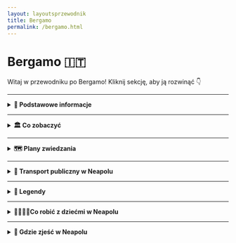 ```yaml
---
layout: layoutsprzewodnik
title: Bergamo
permalink: /bergamo.html
---
```


# Bergamo 🇮🇹

Witaj w przewodniku po Bergamo! Kliknij sekcję, aby ją rozwinąć 👇

---

<details>
   <summary><strong>📌 Podstawowe informacje</strong></summary> 
  <h3>🏔️ Bergamo – miasto, które ma dwie twarze (i obie piękne)</h3> 
    <p> Bergamo to nie jest „kolejne włoskie miasteczko”. To scenariusz z filmu, który zaczyna się w średniowieczu, a kończy przy kieliszku wina. Znajdziesz tu nie jedno, a dwa miasta: <strong>Città Alta</strong> – zabytkowe, otoczone murami, gdzie czas się zatrzymał (ale cappuccino dalej kosztuje swoje), i <strong>Città Bassa</strong> – nowoczesne, tętniące życiem, z tramwajami, sklepami i pizzą na wynos. </p> 
    <p> Bergamo jest jak włoski kuzyn z północy – elegancki, z klasą, ale potrafi się zabawić. To idealna baza wypadowa: rzut beretem do Mediolanu, rzut kamykiem do jeziora Como, a samolotem – z Bergamo lata pół Europy. Bo tak, tutejsze lotnisko (Orio al Serio) to prawdziwa mekka tanich linii. Przyjeżdżasz tanio, wyjeżdżasz bogatszy w zdjęcia, kalorie i wspomnienia. </p> 
    <h3>✈️ Jak się dostać do Bergamo?</h3> 
    <ul> 
      <li><strong>Samolotem:</strong> Lotnisko <em>Orio al Serio</em> (BGY) obsługuje mnóstwo połączeń z Polski i całej Europy – Ryanair, Wizzair i reszta ekipy low-cost. Do centrum miasta dojedziesz autobusem miejskim w 15–20 minut.</li>
      <li><strong>Pociągiem:</strong> Z Mediolanu do Bergamo – szybciutko i wygodnie, około godziny jazdy. Widoki po drodze: gratis.</li> 
    </ul> 
    <h3>🚠 Bergamo górą… dosłownie!</h3> 
    <p> Bergamo to jedyne miasto, gdzie komunikacja miejska obejmuje również... kolejkę linową. <strong>Funicolare</strong> łączy dolną i górną część miasta i daje Ci bonusowy widok z góry. Albo pretekst, żeby nie wchodzić po schodach. Jedno i drugie cenne. </p> 
    <h3>🍽️ Co się je w Bergamo?</h3> 
    <p> Jeśli lubisz polentę – jesteś w raju. Jeśli nie... to się przyzwyczaisz. Bo tutaj podają ją ze wszystkim: z mięsem, z grzybami, z serem, a pewnie jakby się uprzeć, to i z lodami. Do tego lokalne wino, sery z gór i desery tak słodkie, że cukrzyca aż się uśmiecha. 
  </p> </details>

---

<details>
  <summary><strong>🏛️ Co zobaczyć</strong></summary>
 
   <details>
    <summary><strong>🏰 Città Alta – średniowieczna magia na wzgórzu</strong></summary>
    <p><strong>Współrzędne:</strong> <em>45.7048° N, 9.6634° E</em></p>
    <p>
      Stare miasto, które wygląda jakby Pinterest zrobił upgrade do rzeczywistości. Città Alta to serce Bergamo – brukowane uliczki, klimatyczne place, dzwonnice, mury obronne i klimat, w którym zakochasz się szybciej niż w lokalnym gelato. Spaceruj bez planu, bo tutaj każdy zakręt prowadzi do czegoś pięknego.
    </p>
    <ul>
      <li><strong>Wstęp:</strong> Spacer darmowy. Widoki – bezcenne.</li>
    </ul>
  </details>

  <details>
    <summary><strong>⛪ Piazza Vecchia i Bazylika Santa Maria Maggiore – serce i dusza miasta</strong></summary>
    <p><strong>Współrzędne:</strong> <em>45.7038° N, 9.6628° E</em></p>
    <p>
      Piazza Vecchia to taka włoska wersja dziedzińca Hogwartu. Pośrodku fontanna, wokół pałace, a nad wszystkim czuwa wieża zegarowa. Tuż obok znajdziesz Bazylikę, która wygląda niepozornie z zewnątrz, ale w środku... złoto, freski, marmur, rzeźby i aniołowie na każdym centymetrze. Możesz dostać oczopląsu od zachwytu.
    </p>
    <ul>
      <li><strong>Wstęp:</strong> Bazylika – darmowy (darowizny mile widziane, nawet w drobniakach).</li>
    </ul>
  </details>

  <details>
    <summary><strong>🧱 Mury weneckie – UNESCO z widokiem</strong></summary>
    <p><strong>Współrzędne:</strong> <em>45.7043° N, 9.6645° E</em></p>
    <p>
      Te mury nie służą już do obrony, tylko do... zachwytu. Zbudowane przez Wenecjan w XVI wieku, otaczają Città Alta i wpisane są na listę UNESCO. Z ich szczytu rozciąga się widok na dolne Bergamo, Alpy i zachody słońca, które powinny mieć własne konto na Instagramie.
    </p>
    <ul>
      <li><strong>Wstęp:</strong> Bezpłatnie – idealne miejsce na spacer i selfie z historią w tle.</li>
    </ul>
  </details>

  <details>
    <summary><strong>🏞️ Parco della Rocca – twierdza z zieloną duszą</strong></summary>
    <p><strong>Współrzędne:</strong> <em>45.7052° N, 9.6648° E</em></p>
    <p>
      Jeśli chcesz połączyć zieleń, historię i widok, który wywołuje efekt "wow" – to jesteś w dobrym miejscu. Rocca to dawna forteca z XIV wieku, dziś otoczona parkiem. Można wejść na wieżę i spojrzeć na miasto z lotu ptaka (albo drona). Idealne miejsce na piknik lub ucieczkę od tłumu turystów.
    </p>
    <ul>
      <li><strong>Wstęp:</strong> Park za darmo, wejście na wieżę – ok. 3€</li>
    </ul>
  </details>

  <details>
    <summary><strong>🖼️ Accademia Carrara – dla fanów sztuki i ram złoconych</strong></summary>
    <p><strong>Współrzędne:</strong> <em>45.7070° N, 9.6750° E</em></p>
    <p>
      Galeria sztuki, która może nie jest tak znana jak Uffizi, ale zawstydza niejedne europejskie muzea. Botticelli, Raffaello, Bellini i inni klasycy zawieszeni na ścianach w pięknych salach. Nawet jeśli nie jesteś fanem malarstwa – tu docenisz ciszę, klimat i... klimatyzację.
    </p>
    <ul>
      <li><strong>Wstęp:</strong> 10€ normalny</li>
    </ul>
  </details>

  <details>
    <summary><strong>🏛️ GAMeC – nowoczesność w kontrze do renesansu</strong></summary>
    <p><strong>Współrzędne:</strong> <em>45.7072° N, 9.6745° E</em></p>
    <p>
      Bergamo nie żyje tylko przeszłością! Tuż obok Carrary znajduje się <strong>Galleria d'Arte Moderna e Contemporanea</strong> – czyli GAMeC. Instalacje, performance’y, wideoart – to galeria, która mówi: „Zatrzymaj się i pomyśl”. Albo przynajmniej: „Zatrzymaj się i zdziw się”.
    </p>
    <ul>
      <li><strong>Wstęp:</strong> 7€ normalny</li>
    </ul>
  </details>
   
<details>
    <summary><strong>🕵️ Sekretne miejsca Neapolu</strong></summary>
  
   <h3>⚽ Mural Maradony w Quartieri Spagnoli – Sanktuarium futbolu</h3>
<p><em>Współrzędne: 40.8437° N, 14.2478° E</em></p>

    <p>To nie jest zwykły mural – to ołtarz. W dzielnicy Quartieri Spagnoli, na jednej ze ścian przy Via Emanuele De Deo, znajduje się ogromny portret Diego Maradony, który dla wielu mieszkańców Neapolu jest świętym... dosłownie. Pod muralem palą się znicze, wiszą proporczyki, koszulki, zdjęcia i modlitwy.</p>
    
<p>Miejsce działa na emocje: nawet jeśli nie jesteś fanem piłki, poczujesz energię i szacunek, jakim darzony jest tu boski Diego. To miejsce kultu, wspomnień i dumy – zwłaszcza że Maradona pomógł Napoli zdobyć mistrzostwo Włoch w czasach, gdy było to równie możliwe, co śnieg w sierpniu.</p>

<h3>🧱 Kaplica Maradony – Piłkarskie sanktuarium (Quartieri Spagnoli)</h3>  
<p><em>Współrzędne: 40.8441° N, 14.2481° E</em></p>  
<p>W ciasnej uliczce Quartieri Spagnoli znajdziesz nie tylko słynny mural, ale i coś jeszcze bardziej osobistego – **miniaturową kapliczkę z relikwiami**: włos z głowy Maradony, zdjęcia z lat świetności, oprawione gazety, a nawet... błogosławieństwo od kibiców. To miejsce łączy sacrum z profanum. Świece, flagi, modlitwy i graffiti. Niektóre dzieciaki wierzą, że Maradona to ich patron.</p>  

  <h3>🔮 Sansevero – Kaplica tajemnic</h3>
  <p><em>Współrzędne: 40.8465° N, 14.2543° E</em></p>
  <p>Mała, niepozorna kaplica w samym sercu Neapolu, a w środku… arcydzieło! Rzeźba „Veiled Christ” wygląda tak realistycznie, że wielu podejrzewa, iż autor znał magię. A to dopiero początek – w podziemiach znajdziesz "anatomiczne maszyny", czyli ludzkie szkielety z... systemem krwionośnym. Tak, Neapol potrafi zaskoczyć.</p>

  <h3>🌆 Belvedere di San Martino – widok tylko dla wytrwałych</h3>
  <p><em>Współrzędne: 40.8474° N, 14.2417° E</em></p>
  <p>Wejdź (albo podjedź kolejką) na wzgórze Vomero, a dostaniesz nagrodę w postaci jednego z najpiękniejszych widoków na miasto, Wezuwiusza i Zatokę Neapolitańską. Mało ludzi, dużo zachwytów. Idealne miejsce na zdjęcie, które zbierze więcej lajków niż Twoje selfie z pizzą.</p>

  <h3>👻 Cimitero delle Fontanelle – grobowiec dusz</h3>
  <p><em>Współrzędne: 40.8642° N, 14.2476° E</em></p>
  <p>Kiedy cmentarz wygląda jak jaskinia i pełen jest czaszek, wiesz, że jesteś w Neapolu. Miejsce to pełniło funkcję cmentarza dla ubogich, dziś owiane jest legendami. Niektóre czaszki mają własnych „opiekunów” – mieszkańcy zostawiają im kwiaty i prośby o... pomoc z zaświatów.</p>

  <h3>⛰️ Park Virgiliano – park, którego nie znają turyści</h3>
  <p><em>Współrzędne: 40.8176° N, 14.1995° E</em></p>
  <p>To nie tylko park. To balkon Neapolu. Znajduje się daleko od centrum, na wzgórzu Posillipo, i oferuje widoki na Capri, Ischię i całą Zatokę. Cisza, zieleń i śpiew ptaków – i zero selfie-sticków w zasięgu wzroku.</p>

<h3>🪞 Vicolo delle Streghe – Ulica Czarownic</h3>
  <p><em>Współrzędne: 40.8455° N, 14.2468° E</em></p>
    <p>
    Tak, dobrze czytasz. To malutka, wąska uliczka na Quartieri Spagnoli, której nazwa – Ulica Czarownic – działa na wyobraźnię. Nie znajdziesz tu muzeum ani pamiątek, ale poczujesz klimat prawdziwego Neapolu: wąskie schody, pranie nad głową i tajemniczy szept w powietrzu.
  </p>

</details>

</details>

---

<details>
  <summary><strong>🗺️ Plany zwiedzania</strong></summary>

  <details>
    <summary><strong>📅 Dzień 1 – Serce Neapolu: historia, pizza i ulice z charakterem </strong></summary>
    
    <h3>⛪ Start: Katedra św. Januarego</h3> 
    <p> Rozpocznij dzień w miejscu, gdzie historia spotyka cud – dosłownie. Wchodzisz do majestatycznej katedry, gdzie złoto świeci mocniej niż w pierścionkach neapolitańskich mam. Wewnątrz znajdziesz relikwie patrona miasta i słynną ampułkę z krwią, która ponoć się rozpuszcza… jak lody w lipcu. </p> 
    <h3>🛒 Spacer Spaccanapoli – witaj w żywym teatrze</h3> 
    <p> Następny przystanek to deptak-legenda, który przecina starówkę jak nóż pizzę. Tu dzieje się wszystko: dzieci grają w piłkę, panie kłócą się o pomidory, a z balkonów lecą krzyki i... czasem pranie. Zatrzymaj się na espresso i sfogliatellę – i po prostu obserwuj życie. </p> 
    <h3>🔮 Kaplica Sansevero – tajemnice i marmur, który oddycha</h3> 
    <p> Dosłownie trzy kroki od Spaccanapoli – ukryta perełka Neapolu. Kaplica z rzeźbą „Veiled Christ”, która wygląda, jakby ktoś nałożył marmurową tkaninę na prawdziwe ciało. Mistycyzm, sztuka, trochę grozy w podziemiach. Wychodzisz z wrażeniem, że rzeźbiarze mieli nadprzyrodzone moce. </p> 
    <h3>🍕 Przerwa obiadowa: Sorbillo lub Da Michele</h3> 
    <p> Wybierz jedną z legendarnych pizzerii. W kolejce spędzisz chwilę, ale to najlepsze, co może Cię spotkać między jednym zabytkiem a drugim. Margherita, marinara i... szczęście w każdej chrupiącej krawędzi. </p> 
    <h3>🏛️ Narodowe Muzeum Archeologiczne – sztuka z Pompejów i antyczny content NSFW</h3> 
    <p> Po obiedzie czas na solidną dawkę historii. W tym muzeum znajdziesz wszystko, co wykopano z Pompejów i Herkulanum – od mozaik, przez rzeźby, aż po słynny „gabinet erotyczny”. Tak, Rzymianie nie byli pruderyjni. </p> 
    <h3>🧱 Mural Maradony – pielgrzymka fanów futbolu</h3> 
    <p> Wieczorem wybierz się do Quartieri Spagnoli. Tam, przy Via Emanuele De Deo, znajdziesz mural Maradony – dla wielu bardziej święty niż sam św. January. Palą się znicze, wiszą proporczyki, a klimat? Mistyczno-futbolowy. </p> 
    <h3>🍹 Finał: Aperol na Piazza Bellini</h3>
    <p> Po tylu wrażeniach należy się relaks. Usadów się przy stoliku, zamów Aperola i patrz, jak miasto żyje. Dookoła artyści, studenci, turyści, muzyka na żywo – i Ty w środku tej neapolitańskiej symfonii. 
    </p>
  </details>

  <details>
    <summary><strong>📅 Dzień 2 – Wezuwiusz: wulkan, który zniszczył i zachwyca</strong></summary>
    
      <h3>🥐 Poranek: śniadanie i kawa na drogę</h3> 
      <p> Zanim wyruszysz, złap <strong>sfogliatellę</strong> i porządne espresso – to lokalny rytuał. Najlepiej w Gran Caffè Gambrinus albo w małej kawiarni po drodze. Będziesz tego potrzebować. Wulkan nie wybacza bez śniadania. </p> 
    <h3>🚆 Jak dojechać na Wezuwiusz?</h3> 
    <ul> <li>Wsiądź w pociąg <strong>Circumvesuviana</strong> z Neapolu (stacja Napoli Garibaldi)</li> 
      <li>Wysiądź na stacji <strong>Ercolano Scavi</strong> (ok. 30–40 minut jazdy)</li> 
      <li>Na miejscu złap <strong>shuttle bus Navetta Vesuvio</strong> (około 25 minut jazdy serpentynami pod sam krater)</li> 
      <li>Alternatywa: piesze wejście z dolnych stacji – dla ambitnych, ale to długa droga!</li> 
    </ul> 
    <h3>🥾 Spacer na szczyt</h3> 
    <p> Gdy bus dowiezie Cię na parking blisko wejścia, zaczynasz właściwą przygodę – około <strong>20–30 minut spaceru</strong> pod górę po wulkanicznym żwirze. Trasa jest niezbyt trudna, ale dość stroma i wietrzna. Weź buty z dobrą podeszwą i coś cieplejszego na górę. </p> 
    <h3>🌋 Na szczycie – powiedz "buongiorno" kraterowi</h3> 
    <p> Wulkaniczna cisza, zapach siarki i... jeden z najbardziej spektakularnych widoków w Twoim życiu. Z jednej strony surowy krater, z drugiej – panorama Neapolu, Zatoki, Capri i Amalfi. Robisz zdjęcia, siadasz na kamieniu i przez chwilę czujesz się jak bohater filmu katastroficznego, tylko bez katastrofy. </p> 
    <ul> <li><strong>Bilety:</strong> ok. 10€ (kup najlepiej online na stronie <em>vesuviopark.vivaticket.it</em>)</li>
      <li><strong>Uwaga:</strong> W sezonie lepiej zarezerwować wcześniej – ograniczają liczbę odwiedzających</li> 
    </ul> 
    <h3>🍕 Powrót do Neapolu i popołudniowa pizza</h3> 
    <p> Po zejściu i powrocie pociągiem, czas na nagrodę – obiad! Wyskocz na pizzę do <strong>Pizzeria Starita</strong> lub <strong>Sorbillo</strong>. Kalorie spaliliśmy, można doładować węgle. 
    </p> 
    <h3>🧘‍♀️ Wieczór: relaks nad morzem</h3> 
    <p> Po górskim szaleństwie odpocznij na <strong>Lungomare Caracciolo</strong>. Spaceruj przy zachodzie słońca, kup loda albo... kolejnego aperolka. Widok na Castel dell’Ovo i Wezuwiusza (tym razem z dołu!) będzie idealnym zamknięciem dnia. 
    </p>
  </details>

 <details> 
   <summary><strong>📅 Dzień 3 – Pompeje i Herkulanum: dzień w cieniu Wezuwiusza</strong></summary> 
   <h3>🌅 Poranek: Pompeje – miasto zamrożone w czasie</h3> 
   <ul> <li><strong>Jak dojechać:</strong> Pociąg <em>Circumvesuviana</em> z Neapolu (stacja Napoli Garibaldi) do stacji <strong>Pompei Scavi – Villa dei Misteri</strong>. Czas przejazdu: ok. 35 minut.</li> <li><strong>Bilety:</strong> 18€ normalny (dostępne też pakiety z Herkulanum)</li> 
     <li><strong>Zwiedzanie:</strong> Minimum 2–3 godziny (ale możesz też spędzić tu cały dzień)</li> 
   </ul> 
   <p> Przemierzysz rzymskie ulice z brukiem jak sprzed 2000 lat, zajrzysz do term, teatru, tawerny i domów z oryginalnymi freskami. I tak – zobaczysz również gipsowe odlewy ofiar, które wstrząsają i przypominają, że historia to nie bajka. Koniecznie odwiedź <strong>Dom Fauna</strong> i <strong>Villa dei Misteri</strong> – jedno z najlepiej zachowanych malowideł świata. </p> <h3>🍕 Lunch w okolicach stacji (albo panino na wynos)</h3> <p> W pobliżu wejścia do Pompejów znajdziesz kilka trattorii i barów z pizzą i pastą. Ale jeśli chcesz zaoszczędzić czas – kup panino, wodę i ruszaj dalej! </p> 
   <h3>🏛️ Popołudnie: Herkulanum – mniej znane, bardziej kameralne</h3>
   <ul> 
     <li><strong>Jak dojechać:</strong> Powrót Circumvesuvianą z Pompejów do stacji <strong>Ercolano Scavi</strong> (ok. 15 min)</li> 
     <li><strong>Bilety:</strong> 13€ normalny (tańszy niż Pompeje, a nie mniej spektakularny)</li> 
     <li><strong>Czas zwiedzania:</strong> ok. 1,5–2 godziny</li> 
   </ul> 
   <p> Herkulanum zginęło tego samego dnia co Pompeje, ale w inny sposób – nie pod lawą, a pod błotno-popiołową lawiną, która dosłownie zakonserwowała budynki, meble i… drewniane drzwi! Znajdziesz tu <strong>Domy z piętrem</strong>, oryginalne <strong>mozaiki podłogowe</strong>, <strong>ławki</strong>, a nawet resztki jedzenia. To najbardziej autentyczny kontakt z rzymskim życiem codziennym. </p> <p> Wzruszającym miejscem są też <strong>arkady przy plaży</strong>, gdzie znaleziono ciała ponad 300 osób, które próbowały uciec morzem. To ciche, symboliczne miejsce pokazuje ludzką tragedię bez potrzeby dramatyzowania. </p> 
   <h3>🌇 Powrót do Neapolu</h3> 
   <ul> 
     <li>Wsiądź w pociąg Circumvesuviana z Ercolano Scavi i wróć do <strong>Napoli Garibaldi</strong> (ok. 20 min)</li> 
     <li>Opcjonalnie: kolacja na mieście – zasłużona!</li> 
   </ul> 
   <p> Ten dzień to podróż do przeszłości, która zostanie z Tobą na długo. Pompeje pokazują ogrom miasta, a Herkulanum – jego detale. Razem tworzą idealny duet dla każdego fana historii (i dramatycznych zwrotów akcji). 
   </p> 
 </details>
  
<details> <summary><strong>📅 Dzień 4 – Wycieczka na Capri: luksus, limoncello i la dolce vita</strong></summary> 
  <h3>⛴️ Poranek: rejs na Capri</h3> 
  <p> Pobudka wcześniej niż zwykle – Capri czeka! Udaj się do portu <strong>Molo Beverello</strong> w Neapolu. Tam złapiesz <strong>prom (traghetto)</strong> lub szybszy <strong>hydrofoil (aliscafi)</strong>. Podróż trwa około <strong>50–80 minut</strong> w zależności od wybranego środka. </p> 
  <ul> 
    <li>🚢 <strong>Promy kursują od rana co ok. 30–60 minut</strong></li> 
    <li>🎫 Bilety: ok. 20–25€ w jedną stronę, kup online (np. DirectFerries, SNAV, Caremar) lub w porcie</li> <li>📍 Dopływasz do <strong>Marina Grande</strong> na Capri</li> 
  </ul> 
  <h3>🚠 Funicolare – w górę do Capri Town</h3> 
  <p> Na stacji Marina Grande wsiądź w kolejkę linową <strong>Funicolare</strong> (kilka minut jazdy) i już jesteś w sercu miasta Capri – eleganckim, kolorowym, pachnącym cytrynami i drogimi perfumami. </p> 
  <h3>🌸 Zwiedzanie Capri – czyli piękno z każdej strony</h3> <ul> <li>🌿 <strong>Ogrody Augusta (Giardini di Augusto)</strong> – pocztówkowy widok na skały Faraglioni i krętą Via Krupp</li> 
    <li>🛍️ Spacer po luksusowych uliczkach – butików więcej niż mieszkańców</li> <li>⛵ <strong>Rejs wokół wyspy</strong> – opcjonalnie: 1–2 godziny, widok na Błękitną Grotę, skały i zatoczki</li>
    <li>💙 <strong>Grotta Azzurra (Błękitna Grota)</strong> – kultowa jaskinia, gdzie światło robi cuda – <em>tylko przy dobrej pogodzie</em></li> <li>⛰️ <strong>Monte Solaro</strong> – najwyższy punkt wyspy (wjeżdżasz krzesełkową kolejką z Anacapri – zapierający dech widok)</li> 
  </ul> 
  <h3>🍋 Lunch i limoncello w Anacapri</h3> <p> Po południu warto zajrzeć do <strong>Anacapri</strong> – spokojniejszej, bardziej lokalnej części wyspy. Przejdź się po miasteczku, zajrzyj do <strong>Villa San Michele</strong>, zjedz <em>insalatę caprese</em> i wypij kieliszek limoncello tam, gdzie powstał. </p> 
  <h3>🏖️ Czas wolny – la dolce far niente</h3>
  <p> Po prostu: idź na spacer, usiądź z widokiem i nie rób nic. Bo Capri to też sztuka odpoczywania. Możesz też zejść na plażę (choć większość to małe zatoczki z kamieniami) lub usiąść w kawiarni przy tarasie z widokiem na błękit bez końca. </p>
  <h3>🚢 Powrót do Neapolu</h3> 
  <p> Wróć na <strong>Marina Grande</strong> i złap ostatni prom do Neapolu – zazwyczaj odpływają między <strong>17:00 a 19:00</strong> (zależnie od sezonu). Pod wieczór Neapol powita Cię światłami i… zapachem pizzy. Czy można chcieć więcej? </p> 
  </details>

</details>

---

<details>
  
  <summary><strong>🚌 Transport publiczny w Neapolu</strong></summary>
  <p>
    Witaj w Neapolu – mieście, gdzie transport publiczny to sport ekstremalny, społeczny eksperyment i darmowy rollercoaster w jednym. Jeśli myślałeś, że korki w Warszawie są uciążliwe – witaj w raju spóźnień, niespodziewanych przystanków i metra, które czasem jedzie, a czasem nie. Ale hej – wszystko w swoim stylu!
  </p>

  <h3>🚇 Metro – dwie linie i mnóstwo sztuki</h3>
  <p>
    Neapol ma dwie główne linie metra – linię 1 (żółtą) i linię 2 (niebieską). Ta pierwsza jest bardziej nowoczesna i znana z niesamowitych stacji, które przypominają galerie sztuki współczesnej. Zresztą nie bez powodu – stacje takie jak <strong>Toledo</strong> czy <strong>Università</strong> były nagradzane za design!
  </p>
  <p>
    Metro jeździ zazwyczaj od około 6:00 do 23:00, a pociągi kursują co kilka-kilkanaście minut. Brzmi pięknie? Pamiętaj, to Neapol – zegarek to sugestia, nie zobowiązanie.
  </p>

  <h3>🚌 Autobusy i trolejbusy – nawigacja z dreszczykiem</h3>
  <p>
    Autobusy w Neapolu jeżdżą wszędzie – a czasem nigdzie. Mapa tras jest imponująca, ale czasem autobus po prostu... nie przyjeżdża. Ale jak już się pojawi – wsiadasz z tłumem lokalnych mieszkańców i jesteś częścią wielkiej, żywej sceny miejskiej.
  </p>
  <p>
    Kierowcy często są artystami na zakrętach, a dźwięki klaksonów tworzą neapolitańską symfonię. Wejście tylko przednimi drzwiami (jeśli nie są zablokowane), kasowanie biletu obowiązkowe (jeśli działa kasownik).
  </p>

  <h3>🚋 Tramwaje – styl retro i spokój</h3>
  <p>
    Neapolskie tramwaje mają niepowtarzalny klimat – trochę jak wehikuły czasu. Kursują głównie na obrzeżach, ale oferują piękne widoki na zatokę i codzienne życie miasta. Są nieco wolniejsze, ale za to fotogeniczne.
  </p>

  <h3>🎫 Bilety – kup, zanim wsiądziesz!</h3>
  <p>
    Bilet normalny kosztuje ok. <strong>1,30–1,60€</strong> i jest ważny przez <strong>90 minut</strong> na wszystkie środki transportu miejskiego (metro, autobus, tramwaj). Bilety kupisz:
  </p>
  <ul>
    <li>w kioskach oznaczonych „Tabacchi” (szukaj znaku „T”)</li>
    <li>w automatach na stacjach metra</li>
    <li>w niektórych aplikacjach mobilnych (np. Unico Campania)</li>
  </ul>
  <p>
    <strong>Uwaga:</strong> W pojeździe nie da się kupić biletu – i nie da się też przeprosić kontrolera, który pojawia się z zaskoczenia. Mandat? 40–100€. Za tę cenę lepiej zjeść pizzę dla całej rodziny.
  </p>

  <h3>📱 Bilety elektroniczne – nowocześnie w chaotycznym stylu</h3>
  <p>
    Jeśli jesteś fanem technologii, możesz pobrać aplikację <strong>Unico Campania</strong> i kupić bilet w wersji cyfrowej. Bez stresu, bez szukania kiosku – tylko pamiętaj, żeby aktywować bilet przed wejściem!
  </p>

  <h3>🧭 Co warto wiedzieć?</h3>
  <ul>
    <li><strong>Rozkłady jazdy</strong> traktuj jako… sugestie.</li>
    <li><strong>Spóźnienia</strong> są standardem, nie wyjątkiem.</li>
    <li><strong>Przygoda</strong> gwarantowana – z widokiem na Wezuwiusza w tle!</li>
  </ul>

  <p>
    Transport publiczny w Neapolu to nie tylko sposób przemieszczania się – to integralna część lokalnego klimatu. Trochę chaosu, trochę uroku i dużo historii na czterech kółkach.
  </p>
</details>

---

<details>
  <summary><strong>🧙 Legendy</strong></summary>

  <h3>🪙 Moneta życzeń przy San Gregorio Armeno</h3>
  <p><em>Lokalizacja: wejście na uliczkę San Gregorio Armeno</em></p>
  <p>
    Wśród rzemieślników, figurek świętych i dźwięku młotków, jest tu pewien kamień ze śladem w kształcie koła. Według legendy, jeśli wrzucisz tam błyszczącą monetę i wypowiesz życzenie w myślach – spełni się. Ale uwaga: nie możesz nikomu zdradzić, o co prosiłeś. Jeśli ktoś znajdzie Twoją monetę i ją podniesie – życzenie przechodzi na niego. Kto wie, może dlatego Neapol pełen jest ludzi, którzy wyglądają jakby właśnie wygrali los na loterii?
  </p>

  <h3>🔥 Moneta piekarza z Forcelli</h3>
  <p><em>Lokalna opowieść z dzielnicy Forcella</em></p>
  <p>
    W jednej z niepozornych pizzerii właściciel od lat przed rozpoczęciem dnia wrzucał do pieca jednocentówkę „na szczęście”. Mówił, że dzięki niej ciasto wychodziło idealne. Pewnego dnia zapomniał – i piec odmówił współpracy. Od tamtej pory panuje zasada: żadnego ognia bez monety! Czy to magia, czy siła nawyku? W Neapolu to jedno i to samo.
  </p>

  <h3>🪄 Klątwa Veiled Christ</h3>
  <p><em>Lokalizacja: Kaplica Sansevero</em></p>
  <p>
    Niesamowicie realistyczna rzeźba „Veiled Christ” budzi tyle podziwu, co niepokoju. Niektórzy są przekonani, że marmurowy welon to efekt alchemii, a nie dłuta. Krąży legenda, że autor znał „naukę tajemną” i... zapłacił za to cenę. Ponoć każdy, kto zbyt długo patrzy na rzeźbę i nie odwróci wzroku, ryzykuje dziwne sny i nagłe... zwroty akcji w życiu.
  </p>

  <h3>🧛 Ulica czarownic – Vicolo delle Streghe</h3>
  <p><em>Lokalizacja: Quartieri Spagnoli</em></p>
  <p>
    Ta wąska uliczka o złowieszczej nazwie ma swoją mroczną historię. Dawniej miały tu mieszkać kobiety parające się magią i zielarstwem – jedne mówiły o uzdrawianiu, inne o klątwach. Choć dziś znajdziesz tam tylko schody, pranie i ciszę, starsi mieszkańcy twierdzą, że w niektóre noce słychać szepty. Ale może to tylko wiatr... albo nie?
  </p>
  
    <h3>👻 Duch księżniczki w Castel dell’Ovo</h3>
    <p>
      Podobno w jednej z komnat Castel dell’Ovo wciąż słychać kroki dawno zmarłej księżniczki. Legenda głosi, że była więziona przez zazdrosnego króla i zmarła z żalu. Od tej pory jej duch snuje się po zamku, szczególnie w pochmurne wieczory, kiedy morze szumi niespokojnie. Mówi się, że jeśli poczujesz nagły chłód – nie jesteś sam.
    </p>
  
    <h3>🐈 Koty ze Spaccanapoli – strażnicy podziemi</h3>
    <p>
      Mieszkańcy Neapolu wierzą, że czarne koty, które kręcą się wzdłuż Spaccanapoli, nie są zwyczajne. To duchowi strażnicy miasta – znają każdy zakamarek, każde przejście do podziemi, każdą starą tajemnicę. Podobno kot, który spojrzy Ci w oczy, „przeskanuje” Twoje intencje. Jeśli miauknie – masz zgodę miasta. Jeśli syknie… może lepiej wróć później.
    </p>
  
    <h3>🕊️ Cudowna Madonna z Piedigrotta</h3>
    <p>
      W kościele przy Mergellinie, na tyłach Piazza Sannazaro, znajduje się cudowny obraz Madonny, który – według legendy – kilkukrotnie uratował dzielnicę przed katastrofami naturalnymi. Najbardziej znana historia mówi o tsunami, które zatrzymało się tuż przed świątynią, jakby niewidzialna siła odgoniła fale. Od tego czasu co roku mieszkańcy organizują procesję z lampionami i muzyką, by podziękować za ochronę.
    </p>
    
  <h3>🪙 Legenda o szczęśliwej monecie</h3>
    <p>
      W Neapolu krąży opowieść o magicznej monecie, którą jeden z żebraków znalazł w Quartieri Spagnoli. Podobno moneta przynosiła szczęście każdemu, kto ją posiadał – ale tylko pod warunkiem, że nigdy się nią nie zapłaci. Gdy jeden z właścicieli użył jej na kawę, szczęście się skończyło, a moneta znów zniknęła. Dziś mówi się, że jeśli znajdziesz monetę przy starych schodach w dzielnicy – lepiej ją zatrzymaj. Ale nie wydawaj.
    </p>
  
</details>

---

<details>
  <summary><strong>👨‍👩‍👧‍👦Co robić z dziećmi w Neapolu</strong></summary>

  <h3>🦖 Città della Scienza – nauka, która nie boli</h3>
  <p>
    Interaktywne centrum nauki w stylu włoskim. Dzieci mogą tu dotykać, kręcić, klikać i... nawet się czegoś nauczyć! Znajdziesz tu wystawę o kosmosie, ludzkim ciele, a nawet mini planetarium. A rodzice? Mogą udawać, że wszystko wiedzą.
  </p>
  <ul>
    <li><strong>Bilety:</strong> ok. 10€ dzieci, 12€ dorośli.</li>
  </ul>

  <h3>🐟 Akwarium przy Villa Comunale – podwodny świat po włosku</h3>
  <p>
    To jedno z najstarszych akwariów w Europie – i choć nie jest ogromne, to w sam raz dla dziecięcej cierpliwości. Kolorowe ryby, morska edukacja i idealne miejsce na chwilę oddechu od zgiełku miasta.
  </p>
  <ul>
    <li><strong>Bilety:</strong> ok. 5–7€, dzieci gratis do 3 lat.</li>
  </ul>

  <h3>🚋 Kolejka funicolare na Vomero – atrakcja z widokiem</h3>
  <p>
    Dzieci uwielbiają kolejki! Ta jedzie po stromym zboczu, a na górze czeka widok jak z bajki – idealny na rodzinne zdjęcie. A potem można zjeść pizzę. Bo w Neapolu wszystko kończy się pizzą.
  </p>
  <ul>
    <li><strong>Bilety:</strong> jak bilet komunikacji – ok. 1,30€, dzieci do lat 6 za darmo.</li>
  </ul>

  <h3>🎨 Museo delle Illusioni – kraina tricków i śmiechu</h3>
  <p>
    Nowoczesne muzeum, gdzie wszystko jest trochę... krzywe, zwariowane i nierealne. Idealne do zdjęć i wygibasów. Dzieciaki są zachwycone, dorośli też – tylko udają, że przyszli dla dzieci.
  </p>
  <ul>
    <li><strong>Bilety:</strong> ok. 12€ dorośli, 9–10€ dzieci.</li>
  </ul>

  <h3>⛱️ Plaża Bagno Elena – piasek, wiaderko, gelato</h3>
  <p>
    Ciepła woda, spokojna zatoka i miękki piasek – raj dla najmłodszych. Można się chlapać, kopać dołki i zbudować zamek większy niż Castel Nuovo. A jak się zmęczą? Lodziarnia jest zawsze blisko.
  </p>
  <ul>
    <li><strong>Bilety:</strong> Wejście płatne w sezonie – ok. 5–8€ za leżak.</li>
  </ul>

  <h3>🌳 Parco Virgiliano – zieleń, widoki i bieganie bez końca</h3>
  <p>
    Na wzgórzu Posillipo znajduje się park, który dzieciom daje przestrzeń do biegania, a dorosłym chwilę ciszy (relatywnej). Są place zabaw, alejki i ławki z widokiem na morze i Capri. Bonus: zero aut!
  </p>
  <ul>
    <li><strong>Bilety:</strong> Wstęp darmowy.</li>
  </ul>

  <h3>🌲 Parco di Capodimonte – pałac, piknik i gonitwa gołębi</h3>
  <p>
    Wielki park z jeszcze większym pałacem. Można tu spacerować, zorganizować rodzinny piknik, a dzieci mogą biegać do woli. W weekendy spotkasz tu rodziny z Neapolu – i niejednego chłopca w koszulce Napoli.
  </p>
  <ul>
    <li><strong>Bilety:</strong> Wstęp do parku darmowy. Muzeum płatne (nieobowiązkowe).</li>
  </ul>

  <h3>🍦 Lody. Po prostu lody.</h3>
  <p>
    Gelateria artigianale co kilka kroków. Pistacjowe, czekoladowe, arbuzowe – i oczywiście neapolitańskie. To nie atrakcja – to obowiązek.
  </p>
  <ul>
    <li><strong>Ceny:</strong> od 2,50€ za kulkę. Z każdą kolejną – większe szczęście.</li>
  </ul>

</details>

---


<details>
  <summary><strong>🍕 Gdzie zjeść w Neapolu</strong></summary>

  <h3>🍕 L’Antica Pizzeria da Michele – klasyka nad klasykami</h3>
  <p><strong>Adres:</strong> Via Cesare Sersale 1, 80139 Napoli</p>
  <p>
    To tu Julia Roberts jadła pizzę w „Jedz, módl się, kochaj”. Ale prawdziwa gwiazda to ciasto – cienkie, sprężyste, idealnie przypieczone. Menu? Minimalistyczne. Smak? Maksymalny. Przygotuj się na kolejkę – ale warto.
  </p>

  <h3>🔥 Sorbillo – gdzie pizza to sztuka</h3>
  <p><strong>Adres:</strong> Via dei Tribunali 32, 80138 Napoli</p>
  <p>
    Sorbillo to instytucja. Pizza jest ogromna, składniki świeże, a klimat – typowo neapolitański: głośno, rodzinnie, pachnąco. Najlepiej zamów klasyczną z bazylią i mozzarellą di bufala – i nie zapomnij zrobić zdjęcia, zanim zniknie.
  </p>

  <h3>🍝 Trattoria da Nennella – chaos i makaron</h3>
  <p><strong>Adres:</strong> Vico Lungo Teatro Nuovo 103/104, Quartieri Spagnoli</p>
  <p>
    Głośno, chaotycznie, trochę jak rodzinny obiad u wujka – tylko z lepszym jedzeniem. Makaron al ragù, parmigiana, owoce morza – wszystko domowe, wszystko z humorem. Uwaga: kelnerzy lubią śpiewać i żartować.
  </p>

  <h3>🍦 Gay-Odin – czekoladowy raj</h3>
  <p><strong>Adres:</strong> Via Benedetto Croce 61 i inne lokalizacje</p>
  <p>
    Najsłynniejsza czekoladziarnia w Neapolu. Lody, czekoladki, orzechowe kremy – wszystko ręcznie robione i tak pyszne, że dietetyk by się rozpłakał. Idealne na prezent (dla siebie też).
  </p>

  <h3>☕ Caffè Gambrinus – kawa z historią</h3>
  <p><strong>Adres:</strong> Via Chiaia 1, Piazza del Plebiscito</p>
  <p>
    Legendarna kawiarnia z XIX wieku, gdzie bywali pisarze, politycy i artyści. Wnętrza jak z opery, kelnerzy w smokingach, a espresso... mocne jak opinie neapolitańskich babć. Must-have, nawet jeśli tylko na chwilę.
  </p>

  <h3>🌯 Street food – czyli zjedz, zanim się zastanowisz</h3>
  <p><strong>Adres:</strong> Cała Via dei Tribunali i okolice Spaccanapoli</p>
  <p>
    Neapol to raj dla fanów ulicznego jedzenia. Koniecznie spróbuj <strong>pizza fritta</strong> – smażonego na głębokim oleju pieroga z serem i szynką. Do tego <strong>cuoppo</strong> – stożek z papieru wypełniony smażonymi owocami morza, warzywami i krokiecikami ziemniaczanymi. Albo <strong>sfogliatella</strong> – ciastko o 1000 warstwach i jednym wielkim WOW. I wszystko to zjadasz stojąc, idąc, lub balansując na skuterze. Prawdziwy Neapol.
  </p>

  <h3>🍹 Aperol z widokiem – gdzie wznosić toasty</h3>
  <p><strong>Adres:</strong> Piazza Bellini, Piazza del Plebiscito, Lungomare</p>
  <p>
    Gdy słońce chyli się ku zachodowi, czas na aperitivo! Wybierz się na <strong>Piazza Bellini</strong> – tu Aperolek smakuje jak nagroda za cały dzień zwiedzania. Jeśli chcesz z widokiem na morze – <strong>Lungomare</strong> jest niezawodne: bary z tarasami, muzyka, szum fal i atmosfera totalnego chilloutu. A jeśli chcesz czuć się jak król – usiądź przy <strong>Piazza del Plebiscito</strong> z kieliszkiem i patrz, jak życie toczy się wokół. Cin cin!
  </p>

</details>
